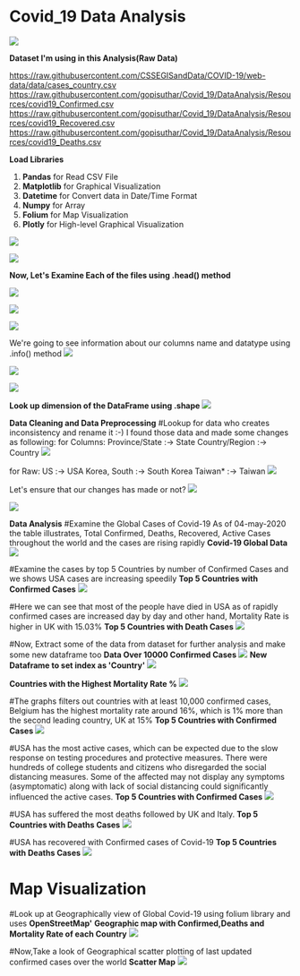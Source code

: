 # Covid_19 Data Analysis


![](https://raw.githubusercontent.com/gopisuthar/Covid_19/master/Images/COVID19.jpg)

<b>Dataset I'm using in this Analysis(Raw Data)</b>

https://raw.githubusercontent.com/CSSEGISandData/COVID-19/web-data/data/cases_country.csv
https://raw.githubusercontent.com/gopisuthar/Covid_19/DataAnalysis/Resources/covid19_Confirmed.csv
https://raw.githubusercontent.com/gopisuthar/Covid_19/DataAnalysis/Resources/covid19_Recovered.csv
https://raw.githubusercontent.com/gopisuthar/Covid_19/DataAnalysis/Resources/covid19_Deaths.csv

<b>Load Libraries</b>

1) <b>Pandas</b> for Read CSV File              
2) <b>Matplotlib</b> for Graphical Visualization                            
3) <b>Datetime</b> for Convert data in Date/Time Format              
4) <b>Numpy</b> for Array
5) <b>Folium</b> for Map Visualization
6) <b>Plotly</b> for High-level Graphical Visualization

![](https://raw.githubusercontent.com/gopisuthar/Covid_19/master/Images/data_inspection_1.PNG)

![](https://raw.githubusercontent.com/gopisuthar/Covid_19/master/Images/data_inspection_2.PNG)


<b>Now, Let's Examine Each of the files using .head() method</b>

![](https://raw.githubusercontent.com/gopisuthar/Covid_19/master/Images/data_inspection_3.PNG)

![](https://raw.githubusercontent.com/gopisuthar/Covid_19/master/Images/data_inspection_4.PNG)

![](https://raw.githubusercontent.com/gopisuthar/Covid_19/master/Images/data_inspection_5.PNG)

</b>We're going to see information about our columns name and datatype using .info() method</b>
![](https://raw.githubusercontent.com/gopisuthar/Covid_19/master/Images/data_inspection_6.PNG)

![](https://raw.githubusercontent.com/gopisuthar/Covid_19/master/Images/data_inspection_7.PNG)

![](https://raw.githubusercontent.com/gopisuthar/Covid_19/master/Images/data_inspection_8.PNG)

<b>Look up dimension of the DataFrame using .shape</b>
![](https://raw.githubusercontent.com/gopisuthar/Covid_19/master/Images/data_inspection_9.PNG)

<b>Data Cleaning and Data Preprocessing</b>
#Lookup for data who creates inconsistency and rename it
:-) I found those data and made some changes as following:
for Columns:
  Province/State :-> State
  Country/Region :-> Country
![](https://raw.githubusercontent.com/gopisuthar/Covid_19/master/Images/data_Preprocessing_1.PNG)

for Raw:
  US :-> USA
  Korea, South :-> South Korea
  Taiwan* :-> Taiwan
![](https://raw.githubusercontent.com/gopisuthar/Covid_19/master/Images/data_Preprocessing_2.PNG)

Let's ensure that our changes has made or not?
![](https://raw.githubusercontent.com/gopisuthar/Covid_19/master/Images/data_Preprocessing_3.PNG)

![](https://raw.githubusercontent.com/gopisuthar/Covid_19/master/Images/data_Preprocessing_4.PNG)

<b>Data Analysis</b>
#Examine the Global Cases of Covid-19
As of 04-may-2020 the table illustrates, Total Confirmed, Deaths, Recovered, Active Cases throughout the world
and the cases are rising rapidly
<b>Covid-19 Global Data</b>
![](https://raw.githubusercontent.com/gopisuthar/Covid_19/master/Images/data_analysis_1.PNG)

#Examine the cases by top 5 Countries by number of Confirmed Cases and we shows USA cases are increasing speedily
<b>Top 5 Countries with Confirmed Cases</b>
![](https://raw.githubusercontent.com/gopisuthar/Covid_19/master/Images/data_analysis_2.PNG)

#Here we can see that most of the people have died in USA as of rapidly confirmed cases are increased day by day
and other hand, Mortality Rate is higher in UK with 15.03% 
<b>Top 5 Countries with Death Cases</b>
![](https://raw.githubusercontent.com/gopisuthar/Covid_19/master/Images/data_analysis_3.PNG)

#Now, Extract some of the data from dataset for further analysis and make some new dataframe too
<b>Data Over 10000 Confirmed Cases</b>
![](https://raw.githubusercontent.com/gopisuthar/Covid_19/master/Images/data_analysis_4.PNG)
<b>New Dataframe to set index as 'Country'</b>
![](https://raw.githubusercontent.com/gopisuthar/Covid_19/master/Images/data_analysis_5.PNG)

<b>Countries with the Highest Mortality Rate %</b>
![](https://raw.githubusercontent.com/gopisuthar/Covid_19/master/Images/Mortality_Rate.png)

#The graphs filters out countries with at least 10,000 confirmed cases, Belgium has the highest mortality rate around 16%, which is 1% more than the second leading country, UK at 15%
<b>Top 5 Countries with Confirmed Cases</b>
![](https://raw.githubusercontent.com/gopisuthar/Covid_19/master/Images/Confirmed.png)

#USA has the most active cases, which can be expected due to the slow response on testing procedures and protective measures. There were hundreds of college students and citizens who disregarded the social distancing measures. Some of the affected may not display any symptoms (asymptomatic) along with lack of social distancing could significantly influenced the active cases.
<b>Top 5 Countries with Confirmed Cases</b>
![](https://raw.githubusercontent.com/gopisuthar/Covid_19/master/Images/Active.png)

#USA has suffered the most deaths followed by UK and Italy.
<b>Top 5 Countries with Deaths Cases</b>
![](https://raw.githubusercontent.com/gopisuthar/Covid_19/master/Images/Deaths.png)
  
#USA has recovered with Confirmed cases of Covid-19
<b>Top 5 Countries with Deaths Cases</b>
![](https://raw.githubusercontent.com/gopisuthar/Covid_19/master/Images/Recovered.png)

# Map Visualization
#Look up at Geographically view of Global Covid-19 using folium library and uses <b>OpenStreetMap'</b>
<b>Geographic map with Confirmed,Deaths and Mortality Rate of each Country</b>
![](https://raw.githubusercontent.com/gopisuthar/Covid_19/master/Images/data_analysis_17.PNG)

#Now,Take a look of Geographical scatter plotting of last updated confirmed cases over the world
<b>Scatter Map</b>
![](https://raw.githubusercontent.com/gopisuthar/Covid_19/master/Images/data_analysis_20.PNG)





